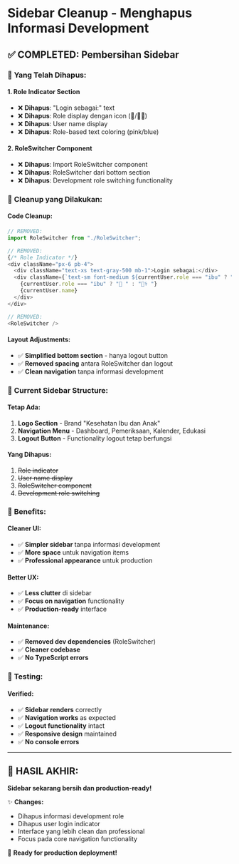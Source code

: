 # Sidebar Cleanup - Menghapus Informasi Development

## ✅ COMPLETED: Pembersihan Sidebar

### 🎯 **Yang Telah Dihapus:**

#### **1. Role Indicator Section**

- ❌ **Dihapus**: "Login sebagai:" text
- ❌ **Dihapus**: Role display dengan icon (👩/👩‍⚕️)
- ❌ **Dihapus**: User name display
- ❌ **Dihapus**: Role-based text coloring (pink/blue)

#### **2. RoleSwitcher Component**

- ❌ **Dihapus**: Import RoleSwitcher component
- ❌ **Dihapus**: RoleSwitcher dari bottom section
- ❌ **Dihapus**: Development role switching functionality

### 🧹 **Cleanup yang Dilakukan:**

#### **Code Cleanup:**

```typescript
// REMOVED:
import RoleSwitcher from "./RoleSwitcher";

// REMOVED:
{/* Role Indicator */}
<div className="px-6 pb-4">
  <div className="text-xs text-gray-500 mb-1">Login sebagai:</div>
  <div className={`text-sm font-medium ${currentUser.role === "ibu" ? "text-pink-600" : "text-blue-600"}`}>
    {currentUser.role === "ibu" ? "👩 " : "👩‍⚕️ "}
    {currentUser.name}
  </div>
</div>

// REMOVED:
<RoleSwitcher />
```

#### **Layout Adjustments:**

- ✅ **Simplified bottom section** - hanya logout button
- ✅ **Removed spacing** antara RoleSwitcher dan logout
- ✅ **Clean navigation** tanpa informasi development

### 🎨 **Current Sidebar Structure:**

#### **Tetap Ada:**

1. **Logo Section** - Brand "Kesehatan Ibu dan Anak"
2. **Navigation Menu** - Dashboard, Pemeriksaan, Kalender, Edukasi
3. **Logout Button** - Functionality logout tetap berfungsi

#### **Yang Dihapus:**

1. ~~Role indicator~~
2. ~~User name display~~
3. ~~RoleSwitcher component~~
4. ~~Development role switching~~

### 🚀 **Benefits:**

#### **Cleaner UI:**

- ✅ **Simpler sidebar** tanpa informasi development
- ✅ **More space** untuk navigation items
- ✅ **Professional appearance** untuk production

#### **Better UX:**

- ✅ **Less clutter** di sidebar
- ✅ **Focus on navigation** functionality
- ✅ **Production-ready** interface

#### **Maintenance:**

- ✅ **Removed dev dependencies** (RoleSwitcher)
- ✅ **Cleaner codebase**
- ✅ **No TypeScript errors**

### 📱 **Testing:**

#### **Verified:**

- ✅ **Sidebar renders** correctly
- ✅ **Navigation works** as expected
- ✅ **Logout functionality** intact
- ✅ **Responsive design** maintained
- ✅ **No console errors**

---

## 🎉 **HASIL AKHIR:**

**Sidebar sekarang bersih dan production-ready!**

✨ **Changes:**

- Dihapus informasi development role
- Dihapus user login indicator
- Interface yang lebih clean dan professional
- Focus pada core navigation functionality

🚀 **Ready for production deployment!**
